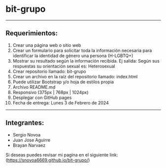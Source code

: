 # bit-grupo

-----
## Requerimientos:
1. Crear una página web o sitio web
2. Crear un formulario para solicitar toda la información necesaria para identificar la identidad de género una persona (H-LGBTQ+)
3. Mostrar su resultado según la información recibida.
    Ej salida: Según sus respuestas su orientación sexual es: Heterosexual
4. Crear repositorio llamado: bit-grupo
5. Crear un archivo en la raíz del repositorio llamado: index.html
6. Puede utilizar Bootstrap y/o hoja de estilos propia
7. Archivo README.md
8. Responsivo (375px | 768px | 1024px)
9. Desplegar con GitHub pages
10. Fecha de entrega: Lunes 3 de Febrero de 2024
----

## Integrantes: 
- Sergio Novoa
- Juan Jose Aguirre
- Brayan Narvaez



Si deseas puedes revisar mi pagina en el siguiente link:
(https://snovoa6669.github.io/bit-grupo/) 
